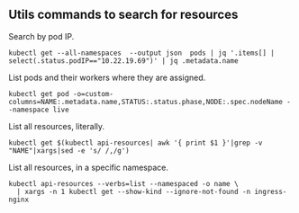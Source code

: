 ## Utils commands to search for resources

Search by pod IP.
~~~
kubectl get --all-namespaces  --output json  pods | jq '.items[] | select(.status.podIP=="10.22.19.69")' | jq .metadata.name
~~~

List pods and their workers where they are assigned.
~~~
kubectl get pod -o=custom-columns=NAME:.metadata.name,STATUS:.status.phase,NODE:.spec.nodeName --namespace live
~~~

List all resources, literally.
~~~
kubectl get $(kubectl api-resources| awk '{ print $1 }'|grep -v "NAME"|xargs|sed -e 's/ /,/g')
~~~

List all resources, in a specific namespace.
~~~
kubectl api-resources --verbs=list --namespaced -o name \
  | xargs -n 1 kubectl get --show-kind --ignore-not-found -n ingress-nginx
~~~
